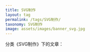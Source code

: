 ```yaml
---
title: SVG制作
layout: tag
permalink: /tags/SVG制作/
taxonomy: SVG制作
image: assets/images/banner_svg.jpg
---
```


分类《SVG制作》下的文章：